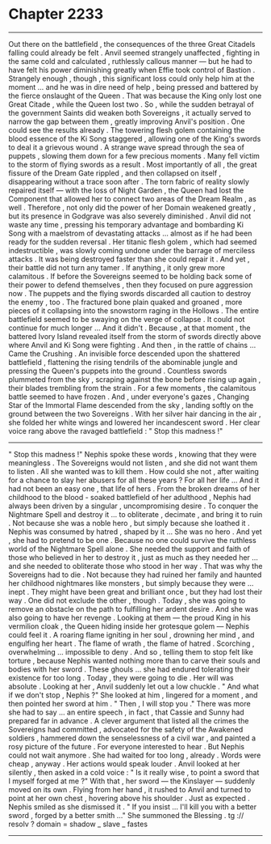 
# Chapter 2233


---

Out there on the battlefield , the consequences of the three Great Citadels falling could already be felt .
Anvil seemed strangely unaffected , fighting in the same cold and calculated , ruthlessly callous manner — but he had to have felt his power diminishing greatly when Effie took control of Bastion .
Strangely enough , though , this significant loss could only help him at the moment … and he was in dire need of help , being pressed and battered by the fierce onslaught of the Queen .
That was because the King only lost one Great Citade , while the Queen lost two . So , while the sudden betrayal of the government Saints did weaken both Sovereigns , it actually served to narrow the gap between them , greatly improving Anvil's position .
One could see the results already .
The towering flesh golem containing the blood essence of the Ki Song staggered , allowing one of the King's swords to deal it a grievous wound . A strange wave spread through the sea of puppets , slowing them down for a few precious moments . Many fell victim to the storm of flying swords as a result .
Most importantly of all , the great fissure of the Dream Gate rippled , and then collapsed on itself , disappearing without a trace soon after . The torn fabric of reality slowly repaired itself — with the loss of Night Garden , the Queen had lost the Component that allowed her to connect two areas of the Dream Realm , as well .
Therefore , not only did the power of her Domain weakened greatly , but its presence in Godgrave was also severely diminished .
Anvil did not waste any time , pressing his temporary advantage and bombarding Ki Song with a maelstrom of devastating attacks … almost as if he had been ready for the sudden reversal .
Her titanic flesh golem , which had seemed indestructible , was slowly coming undone under the barrage of merciless attacks . It was being destroyed faster than she could repair it .
And yet , their battle did not turn any tamer . If anything , it only grew more calamitous .
If before the Sovereigns seemed to be holding back some of their power to defend themselves , then they focused on pure aggression now . The puppets and the flying swords discarded all caution to destroy the enemy , too .
The fractured bone plain quaked and groaned , more pieces of it collapsing into the snowstorm raging in the Hollows . The entire battlefield seemed to be swaying on the verge of collapse .
It could not continue for much longer …
And it didn't .
Because , at that moment , the battered Ivory Island revealed itself from the storm of swords directly above where Anvil and Ki Song were fighting .
And then , in the rattle of chains …
Came the Crushing .
An invisible force descended upon the shattered battlefield , flattening the rising tendrils of the abominable jungle and pressing the Queen's puppets into the ground . Countless swords plummeted from the sky , scraping against the bone before rising up again , their blades trembling from the strain .
For a few moments , the calamitous battle seemed to have frozen .
And , under everyone's gazes , Changing Star of the Immortal Flame descended from the sky , landing softly on the ground between the two Sovereigns .
With her silver hair dancing in the air , she folded her white wings and lowered her incandescent sword . Her clear voice rang above the ravaged battlefield :
" Stop this madness !"
***
" Stop this madness !"
Nephis spoke these words , knowing that they were meaningless .
The Sovereigns would not listen , and she did not want them to listen . All she wanted was to kill them .
How could she not , after waiting for a chance to slay her abusers for all these years ?
For all her life …
And it had not been an easy one , that life of hers .
From the broken dreams of her childhood to the blood - soaked battlefield of her adulthood , Nephis had always been driven by a singular , uncompromising desire .
To conquer the Nightmare Spell and destroy it … to obliterate , decimate , and bring it to ruin .
Not because she was a noble hero , but simply because she loathed it . Nephis was consumed by hatred , shaped by it …
She was no hero .
And yet , she had to pretend to be one . Because no one could survive the ruthless world of the Nightmare Spell alone . She needed the support and faith of those who believed in her to destroy it , just as much as they needed her … and she needed to obliterate those who stood in her way .
That was why the Sovereigns had to die . Not because they had ruined her family and haunted her childhood nightmares like monsters , but simply because they were ... inept . They might have been great and brilliant once , but they had lost their way .
One did not exclude the other , though .
Today , she was going to remove an obstacle on the path to fulfilling her ardent desire .
And she was also going to have her revenge .
Looking at them — the proud King in his vermilion cloak , the Queen hiding inside her grotesque golem — Nephis could feel it .
A roaring flame igniting in her soul , drowning her mind , and engulfing her heart .
The flame of wrath , the flame of hatred .
Scorching , overwhelming ... impossible to deny .
And so , telling them to stop felt like torture , because Nephis wanted nothing more than to carve their souls and bodies with her sword .
These ghouls … she had endured tolerating their existence for too long .
Today , they were going to die . Her will was absolute .
Looking at her , Anvil suddenly let out a low chuckle .
" And what if we don't stop , Nephis ?"
She looked at him , lingered for a moment , and then pointed her sword at him .
" Then , I will stop you ."
There was more she had to say … an entire speech , in fact , that Cassie and Sunny had prepared far in advance . A clever argument that listed all the crimes the Sovereigns had committed , advocated for the safety of the Awakened soldiers , hammered down the senselessness of a civil war , and painted a rosy picture of the future .
For everyone interested to hear .
But Nephis could not wait anymore . She had waited for too long , already .
Words were cheap , anyway . Her actions would speak louder .
Anvil looked at her silently , then asked in a cold voice :
" Is it really wise , to point a sword that I myself forged at me ?"
With that , her sword — the Kinslayer — suddenly moved on its own . Flying from her hand , it rushed to Anvil and turned to point at her own chest , hovering above his shoulder .
Just as expected .
Nephis smiled as she dismissed it .
" If you insist … I'll kill you with a better sword , forged by a better smith …"
She summoned the Blessing .
tg :// resolv ? domain = shadow _ slave _ fastes

---

